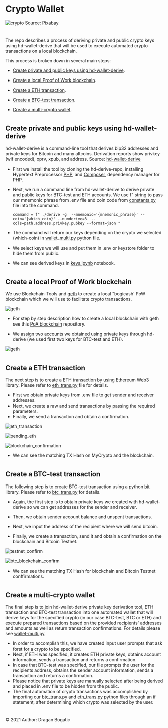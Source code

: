 #
# Crypto Wallet

![crypto](images/cryptocurrency.jpg)
Source: [Pixabay](https://pixabay.com/photos/cryptocurrency-business-finance-3085139/#)
#

The repo describes a process of deriving private and public crypto keys using hd-wallet-derive that  will be used to execute automated crypto transactions on a local blockchain.

This process is broken down in several main steps:

* [Create private and public keys using hd-wallet-derive](#create-private-and-public-keys-using-hd-wallet-derive). 

* [Create a local Proof of Work blockchain](#create-a-local-proof-of-work-blockchain).

* [Create a ETH transaction](#create-a-eth-transaction). 

* [Create a BTC-test transaction](#create-a-btc-test-transaction).

* [Create a multi-crypto 
wallet](#create-a-multi-crypto-wallet). 

#
## Create private and public keys using hd-wallet-derive

hd-wallet-derive is a command-line tool that derives bip32 addresses and private keys for Bitcoin and many altcoins. Derivation reports show privkey (wif encoded), xprv, xpub, and address. Source: [hd-wallet-derive](https://github.com/dan-da/hd-wallet-derive)

* First we install the tool by cloning the hd-derive-repo, installing Hypertext Preprocessor [PHP](https://www.php.net/manual/en/intro-whatis.php), and [Composer](https://getcomposer.org/), dependency manager for PHP.

* Next, we run a command line from hd-wallet-derive to derive private and public keys for BTC-test and ETH accounts. We use f" string to pass our mnemonic phrase from .env file and coin code from [constants.py](https://github.com/dbogatic/crypto_wallet/blob/main/constants.py) file into the command. 

    ` command = f" ./derive -g  --mnemonic='{mnemonic_phrase}' --coin='{which_coin}' --numderive=3  --cols=path,address,privkey,pubkey --format=json " `

* The command will return our keys depending on the crypto we selected (which-coin) in [wallet_multi.py](https://github.com/dbogatic/crypto_wallet/blob/main/wallet_multi.py) python file. 

* We select keys we will use and put them in .env or keystore folder to hide them from public.

* We can see derived keys in [keys.ipynb](https://github.com/dbogatic/crypto_wallet/blob/main/keys.ipynb) notebook.
#
## Create a local Proof of Work blockchain

We use Blockchain-Tools and [geth](https://geth.ethereum.org/) to create a local "bogicash' PoW blockchain which we will use to facilitate crypto transactions. 

![geth](images/Screen_Shot1.png)

* For step by step description how to create a local blockchain with geth see this [PoA blockchain](https://github.com/dbogatic/poa_blockchain) repository.

* We assign two accounts we obtained using private keys through hd-derive (we used first two keys for BTC-test and ETH).

![geth](images/Screen_Shot2.png)
#
## Create a ETH transaction

The next step is to create a ETH transaction by using Ethereum [Web3](https://web3js.readthedocs.io/en/v1.3.0/) library. Please refer to [eth_trans.py](https://github.com/dbogatic/crypto_wallet/blob/main/eth_trans.py) file for details.

* First we obtain private keys from .env file to get sender and receiver addresses. 
* Next, we create a raw and send transactions by passing the required parameters.
* Finally, we send a transaction and obtain a confirmation.

![eth_transaction](images/Screen_Shot3.png)

![pending_eth](images/Screen_Shot4.png)

![blockchain_confirmation](images/Screen_Shot5.png)

* We can see the matching TX Hash on MyCrypto and the blockchain.
#
## Create a BTC-test transaction

The following step is to create BTC-test transaction using a python [bit](https://pypi.org/project/bit/) library. Please refer to [btc_trans.py](https://github.com/dbogatic/crypto_wallet/blob/main/btc_trans.py) for details. 

* Again, the first step is to obtain private keys we created with hd-wallet-derive so we can get addresses for the sender and receiver.

* Then, we obtain sender account balance and unspent transactions. 
* Next, we input the address of the recipient where we will send bitcoin.
* Finally, we create a transaction, send it and obtain a confirmation on the blockchain and Bitcoin Testnet. 

![testnet_confirm](images/Screen_Shot7.png)

![btc_blockchain_confirm](images/Screen_Shot8.png)

* We can see the matching TX Hash for blockchain and Bitcoin Testnet conffirmations.

#
## Create a multi-crypto wallet

The final step is to join hd-wallet-derive private key derivation tool, ETH transaction and BTC-test transaction into one automated wallet that will derive keys for the specified crypto (in our case BTC-test, BTC or ETH) and execute prepared transactions based on the provided recipients' addresses and amounts as well as return transaction confirmations. For details please see [wallet-multi.py](https://github.com/dbogatic/crypto_wallet/blob/main/wallet_multi.py).

* In order to accomplish this, we have created input user prompts that ask forst for a crypto to be specified.
* Next, if ETH was specified, it creates ETH private keys, obtains account information, sends a transaction and returns a confirmation.
* In case that BTC-test was specified, our file prompts the user for the recipients address, obtains the sender account information, sends a transaction and returns a confirmation.
* Please notice that private keys are manually selected after being derived and placed in .env file to be hidden from the public.
* The final automation of crypto transactions was accomplished by importing our [btc_trans.py](https://github.com/dbogatic/crypto_wallet/blob/main/btc_trans.py) and [eth_trans.py](https://github.com/dbogatic/crypto_wallet/blob/main/eth_trans.py) python files through an if statement, after determining which crypto was selected by the user.
#
© 2021 Author: Dragan Bogatic

